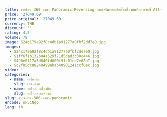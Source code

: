 ```yaml
---
title: ขายร้อน 360 องศา Panoramic Reversing ภาพเสริมระบบติดตั้งเครื่องบันทึกการขับขี่ All-in-One นําทางเครื่อง
price: '27049.69'
price_original: '27049.69'
currency: THB
discount: ''
rating: 4.5
volume: 78
image: S24c179a92f8c4db1a91277a0fbf2dd7eO.jpg
images:
  - S24c179a92f8c4db1a91277a0fbf2dd7eO.jpg
  - S1ff6f1b132b04a529f71d5dad3c30c446.jpg
  - S490e0f17a5d640fd800f91c01cd7e68aI.jpg
  - Sc2f85dc88248499abab40901241ccf0ec.jpg
video: ''
categories:
  - name: เครื่องมือ
    slug: เคร-องม
  - name: อะไหล่ เครื่องมือ
    slug: อะไหล-เคร-องม
slug: ขายร-อน-360-องศา-panoramic
encode: oF5CNqo
lang: th
---
```

  